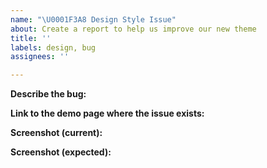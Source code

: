```yaml
---
name: "\U0001F3A8 Design Style Issue"
about: Create a report to help us improve our new theme
title: ''
labels: design, bug
assignees: ''

---
```


**Describe the bug:**

**Link to the demo page where the issue exists:**

**Screenshot (current):**

**Screenshot (expected):**
